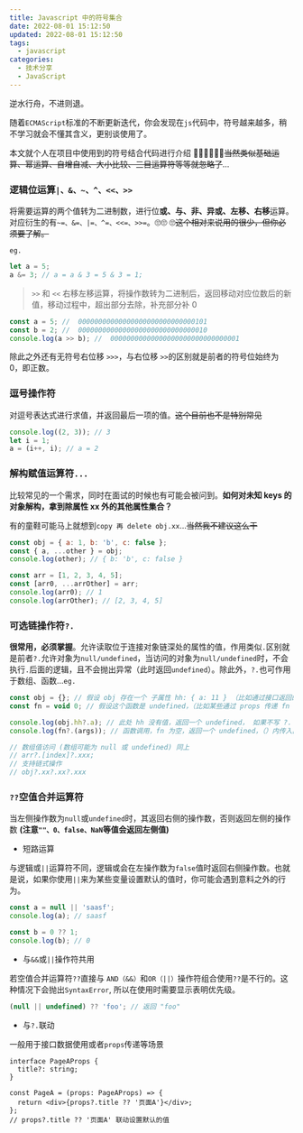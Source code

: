 ```yaml
---
title: Javascript 中的符号集合
date: 2022-08-01 15:12:50
updated: 2022-08-01 15:12:50
tags:
  - javascript
categories:
  - 技术分享
  - JavaScript
---
```


逆水行舟，不进则退。

随着`ECMAScript`标准的不断更新迭代，你会发现在`js`代码中，符号越来越多，稍不学习就会不懂其含义，更别谈使用了。

本文就个人在项目中使用到的符号结合代码进行介绍 😮‍💨😮‍💨😮‍💨~~当然类似基础运算、幂运算、自增自减、大小比较、三目运算符等等就忽略了~~...

<!-- more -->

### 逻辑位运算`|、&、~、^、<<、>>`

将需要运算的两个值转为二进制数，进行位**或、与、非、异或、左移、右移**运算。 对应衍生的有`~=、&=、|=、^=、<<=、>>=`。🙄🙄
🙄~~这个相对来说用的很少，但你必须要了解。~~

`eg.`

```javascript
let a = 5;
a &= 3; // a = a & 3 = 5 & 3 = 1;
```

> `>>` 和 `<<` 右移左移运算，将操作数转为二进制后，返回移动对应位数后的新值，移动过程中，超出部分去除，补充部分补 0

```javascript
const a = 5; //  00000000000000000000000000000101
const b = 2; //  00000000000000000000000000000010
console.log(a >> b); //  00000000000000000000000000000001
```

除此之外还有无符号右位移 `>>>`，与右位移 `>>`的区别就是前者的符号位始终为 0，即正数。

### 逗号操作符

对逗号表达式进行求值，并返回最后一项的值。~~这个目前也不是特别常见~~

```javascript
console.log((2, 3)); // 3
let i = 1;
a = (i++, i); // a = 2
```

### 解构赋值运算符`...`

比较常见的一个需求，同时在面试的时候也有可能会被问到。**如何对未知 keys 的对象解构，拿到除属性 xx 外的其他属性集合？**

有的童鞋可能马上就想到`copy 再 delete obj.xx`...~~当然我不建议这么干~~

```javascript
const obj = { a: 1, b: 'b', c: false };
const { a, ...other } = obj;
console.log(other); // { b: 'b', c: false }

const arr = [1, 2, 3, 4, 5];
const [arr0, ...arrOther] = arr;
console.log(arr0); // 1
console.log(arrOther); // [2, 3, 4, 5]
```

### 可选链操作符`?.`

**很常用，必须掌握**。允许读取位于连接对象链深处的属性的值，作用类似`.`区别就是前者`?.`允许对象为`null/undefined`，当访问的对象为`null/undefined`时，不会执行`.`后面的逻辑，且不会抛出异常（此时返回`undefined`）。除此外，`?.`也可作用于数组、函数...`eg.`

```javascript
const obj = {}; // 假设 obj 存在一个 子属性 hh: { a: 11 } （比如通过接口返回的一个字段属性，可能有值，可能没有）
const fn = void 0; // 假设这个函数是 undefined，（比如某些通过 props 传递 fn 场景，可能为 undefined）

console.log(obj.hh?.a); // 此处 hh 没有值，返回一个 undefined， 如果不写 ?. 直接 obj.hh.a 会抛异常 a of undefined
console.log(fn?.(args)); // 函数调用，fn 为空，返回一个 undefined，（）内传入函数实参 args

// 数组值访问 (数组可能为 null 或 undefined) 同上
// arr?.[index]?.xxx;
// 支持链式操作
// obj?.xx?.xx?.xxx
```

### `??`空值合并运算符

当左侧操作数为`null`或`undefined`时，其返回右侧的操作数，否则返回左侧的操作数 **(注意`""、0、false、NaN`等值会返回左侧值)**

- 短路运算

与逻辑或`||`运算符不同，逻辑或会在左操作数为`false`值时返回右侧操作数。也就是说，如果你使用`||`来为某些变量设置默认的值时，你可能会遇到意料之外的行为。

```typescript
const a = null || 'saasf';
console.log(a); // saasf

const b = 0 ?? 1;
console.log(b); // 0
```

- 与`&&`或`||`操作符共用

若空值合并运算符`??`直接与 `AND（&&）`和`OR（||）`操作符组合使用`??`是不行的。这种情况下会抛出`SyntaxError`, 所以在使用时需要显示表明优先级。

```typescript
(null || undefined) ?? 'foo'; // 返回 "foo"
```

- 与`?.`联动

一般用于接口数据使用或者`props`传递等场景

```tsx
interface PageAProps {
  title?: string;
}

const PageA = (props: PageAProps) => {
  return <div>{props?.title ?? '页面A'}</div>;
};
// props?.title ?? '页面A' 联动设置默认的值
```
